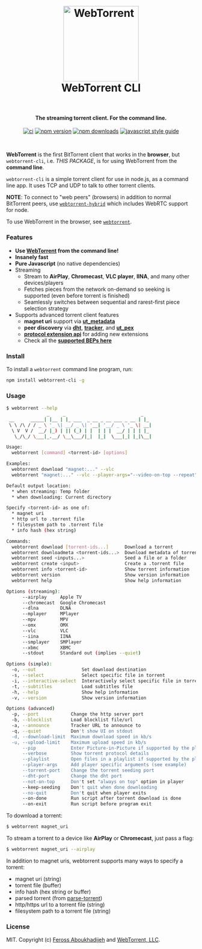 <h1 align="center">
  <br>
  <a href="https://webtorrent.io"><img src="https://webtorrent.io/img/WebTorrent.png" alt="WebTorrent" width="200"></a>
  <br>
  WebTorrent CLI
  <br>
  <br>
</h1>

<h4 align="center">The streaming torrent client. For the command line.</h4>

<p align="center">
    <a href="https://github.com/webtorrent/webtorrent-cli/actions/workflows/ci.yml"><img src="https://github.com/webtorrent/webtorrent-cli/actions/workflows/ci.yml/badge.svg?branch=master" alt="ci"></a>
    <a href="https://npmjs.com/package/webtorrent-cli"><img src="https://img.shields.io/npm/v/webtorrent-cli.svg" alt="npm version"></a>
    <a href="https://npmjs.org/package/webtorrent-cli"><img src="https://img.shields.io/npm/dm/webtorrent-cli.svg" alt="npm downloads"></a>
    <a href="https://standardjs.com"><img src="https://img.shields.io/badge/code_style-standard-brightgreen.svg" alt="javascript style guide"></a>
</p>
<br>

**WebTorrent** is the first BitTorrent client that works in the **browser**, but `webtorrent-cli`,
i.e. *THIS PACKAGE*, is for using WebTorrent from the **command line**.

`webtorrent-cli` is a simple torrent client for use in node.js, as a command line app. It
uses TCP and UDP to talk to other torrent clients.

**NOTE**: To connect to "web peers" (browsers) in addition to normal BitTorrent peers, use
[`webtorrent-hybrid`](https://www.npmjs.com/package/webtorrent-hybrid) which includes WebRTC
support for node.

To use WebTorrent in the browser, see [`webtorrent`](https://www.npmjs.com/package/webtorrent).

### Features

- **Use [WebTorrent](https://webtorrent.io) from the command line!**
- **Insanely fast**
- **Pure Javascript** (no native dependencies)
- Streaming
  - Stream to **AirPlay**, **Chromecast**, **VLC player**, **IINA**, and many other devices/players
  - Fetches pieces from the network on-demand so seeking is supported (even before torrent is finished)
  - Seamlessly switches between sequential and rarest-first piece selection strategy
- Supports advanced torrent client features
  - **magnet uri** support via **[ut_metadata](https://www.npmjs.com/package/ut_metadata)**
  - **peer discovery** via **[dht](https://www.npmjs.com/package/bittorrent-dht)**,
    **[tracker](https://www.npmjs.com/package/bittorrent-tracker)**, and
    **[ut_pex](https://www.npmjs.com/package/ut_pex)**
  - **[protocol extension api](https://www.npmjs.com/package/bittorrent-protocol#extension-api)**
    for adding new extensions
  - Check all the **[supported BEPs here](https://github.com/webtorrent/webtorrent/blob/master/docs/bep_support.md)**

### Install

To install a `webtorrent` command line program, run:

```bash
npm install webtorrent-cli -g
```

### Usage

```bash
$ webtorrent --help
               _     _                            _
 __      _____| |__ | |_ ___  _ __ _ __ ___ _ __ | |_
 \ \ /\ / / _ \ '_ \| __/ _ \| '__| '__/ _ \ '_ \| __|
  \ V  V /  __/ |_) | || (_) | |  | | |  __/ | | | |_
   \_/\_/ \___|_.__/ \__\___/|_|  |_|  \___|_| |_|\__|

Usage:
  webtorrent [command] <torrent-id> [options]

Examples:
  webtorrent download "magnet:..." --vlc
  webtorrent "magnet:..." --vlc --player-args="--video-on-top --repeat"

Default output location:
  * when streaming: Temp folder
  * when downloading: Current directory

Specify <torrent-id> as one of:
  * magnet uri
  * http url to .torrent file
  * filesystem path to .torrent file
  * info hash (hex string)

Commands:
  webtorrent download [torrent-ids...]      Download a torrent                             [default]
  webtorrent downloadmeta <torrent-ids...>  Download metadata of torrent
  webtorrent seed <inputs...>               Seed a file or a folder
  webtorrent create <input>                 Create a .torrent file
  webtorrent info <torrent-id>              Show torrent information
  webtorrent version                        Show version information
  webtorrent help                           Show help information

Options (streaming):
      --airplay     Apple TV                                                               [boolean]
      --chromecast  Google Chromecast                                                 [default: all]
      --dlna        DLNA                                                                   [boolean]
      --mplayer     MPlayer                                                                [boolean]
      --mpv         MPV                                                                    [boolean]
      --omx         OMX                                                              [default: hdmi]
      --vlc         VLC                                                                    [boolean]
      --iina        IINA                                                                   [boolean]
      --smplayer    SMPlayer                                                               [boolean]
      --xbmc        XBMC                                                                   [boolean]
      --stdout      Standard out (implies --quiet)                                         [boolean]

Options (simple):
  -o, --out                 Set download destination                                        [string]
  -s, --select              Select specific file in torrent                    [default: List files]
  -i, --interactive-select  Interactively select specific file in torrent                  [boolean]
  -t, --subtitles           Load subtitles file                                             [string]
  -h, --help                Show help information                                          [boolean]
  -v, --version             Show version information                                       [boolean]

Options (advanced)
  -p, --port            Change the http server port                         [number] [default: 8000]
  -b, --blocklist       Load blocklist file/url                                             [string]
  -a, --announce        Tracker URL to announce to                                          [string]
  -q, --quiet           Don't show UI on stdout                                            [boolean]
  -d, --download-limit  Maximum download speed in kb/s                 [number] [default: unlimited]
  -u, --upload-limit    Maximum upload speed in kb/s                   [number] [default: unlimited]
      --pip             Enter Picture-in-Picture if supported by the player                [boolean]
      --verbose         Show torrent protocol details                                      [boolean]
      --playlist        Open files in a playlist if supported by the player                [boolean]
      --player-args     Add player specific arguments (see example)                         [string]
      --torrent-port    Change the torrent seeding port                   [number] [default: random]
      --dht-port        Change the dht port                               [number] [default: random]
      --not-on-top      Don't set "always on top" option in player                         [boolean]
      --keep-seeding    Don't quit when done downloading                                   [boolean]
      --no-quit         Don't quit when player exits                                       [boolean]
      --on-done         Run script after torrent download is done                           [string]
      --on-exit         Run script before program exit                                      [string]
```

To download a torrent:

```bash
$ webtorrent magnet_uri
```

To stream a torrent to a device like **AirPlay** or **Chromecast**, just pass a flag:

```bash
$ webtorrent magnet_uri --airplay
```

In addition to magnet uris, webtorrent supports many ways to specify a torrent:

- magnet uri (string)
- torrent file (buffer)
- info hash (hex string or buffer)
- parsed torrent (from [parse-torrent](https://www.npmjs.com/package/parse-torrent))
- http/https url to a torrent file (string)
- filesystem path to a torrent file (string)

### License

MIT. Copyright (c) [Feross Aboukhadijeh](https://feross.org) and [WebTorrent, LLC](https://webtorrent.io).
